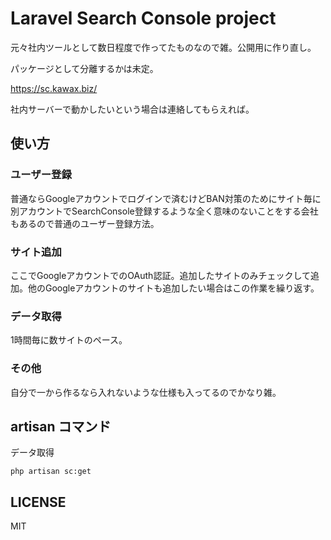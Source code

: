 # Laravel Search Console project

元々社内ツールとして数日程度で作ってたものなので雑。公開用に作り直し。

パッケージとして分離するかは未定。

https://sc.kawax.biz/

社内サーバーで動かしたいという場合は連絡してもらえれば。

## 使い方

### ユーザー登録
普通ならGoogleアカウントでログインで済むけどBAN対策のためにサイト毎に別アカウントでSearchConsole登録するような全く意味のないことをする会社もあるので普通のユーザー登録方法。

### サイト追加
ここでGoogleアカウントでのOAuth認証。追加したサイトのみチェックして追加。他のGoogleアカウントのサイトも追加したい場合はこの作業を繰り返す。

### データ取得
1時間毎に数サイトのペース。

### その他
自分で一から作るなら入れないような仕様も入ってるのでかなり雑。

## artisan コマンド
データ取得

```
php artisan sc:get
```

## LICENSE
MIT
